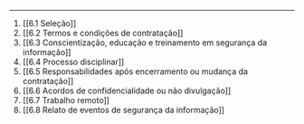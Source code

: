 
---

1. [[6.1 Seleção]]
2. [[6.2 Termos e condições de contratação]]
3. [[6.3 Conscientização, educação e treinamento em segurança da informação]]
4. [[6.4 Processo disciplinar]]
5. [[6.5 Responsabilidades após encerramento ou mudança da contratação]]
6. [[6.6 Acordos de confidencialidade ou não divulgação]]
7. [[6.7 Trabalho remoto]]
8. [[6.8 Relato de eventos de segurança da informação]]
